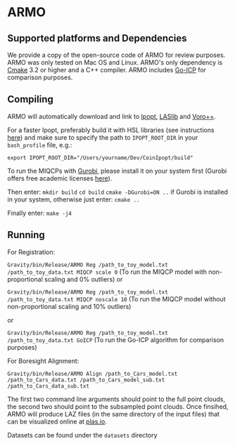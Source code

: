 

# ARMO

## Supported platforms and Dependencies

We provide a copy of the open-source code of ARMO for review purposes.
ARMO was only tested on Mac OS and Linux. ARMO's only dependency is [Cmake](https://cmake.org/) 3.2 or higher and a C++ compiler.
ARMO includes [Go-ICP](https://github.com/yangjiaolong/Go-ICP) for comparison purposes.

## Compiling


ARMO will automatically download and link to [Ipopt](https://github.com/coin-or/Ipopt), [LASlib](https://github.com/LAStools/LAStools) and [Voro++](http://math.lbl.gov/voro++/).

For a faster Ipopt, preferably build it with HSL libraries (see instructions [here](https://coin-or.github.io/Ipopt/INSTALL.html)) and make sure to specify the path to `IPOPT_ROOT_DIR` in your `bash_profile` file, e.g.:

`export IPOPT_ROOT_DIR="/Users/yourname/Dev/CoinIpopt/build"`

To run the MIQCPs with [Gurobi](http://www.gurobi.com), please install it on your system first (Gurobi offers free academic licenses [here](https://www.gurobi.com/downloads/end-user-license-agreement-academic/)).

Then enter:
`mkdir build`
`cd build`
`cmake -DGurobi=ON ..` if Gurobi is installed in your system, otherwise just enter:
`cmake ..`

Finally enter:
`make -j4`

## Running

For Registration:

`Gravity/bin/Release/ARMO Reg /path_to_toy_model.txt
/path_to_toy_data.txt MIQCP scale 0`
(To run the MIQCP model with non-proportional scaling and 0% outliers)
 or

`Gravity/bin/Release/ARMO Reg /path_to_toy_model.txt
 /path_to_toy_data.txt MIQCP noscale 10`
 (To run the MIQCP model without non-proportional scaling and 10% outliers)

or 

`Gravity/bin/Release/ARMO Reg /path_to_toy_model.txt /path_to_toy_data.txt GoICP` (To run the Go-ICP algorithm for comparison purposes)

For Boresight Alignment:

`Gravity/bin/Release/ARMO Align /path_to_Cars_model.txt /path_to_Cars_data.txt /path_to_Cars_model_sub.txt /path_to_Cars_data_sub.txt`

The first two command line arguments should point to the full point clouds, the second two should point to the subsampled point clouds.
Once finsihed, ARMO will produce LAZ files (in the same directory of the input files) that can be visualized online at [plas.io](https://plas.io/).

Datasets can be found under the `datasets` directory
